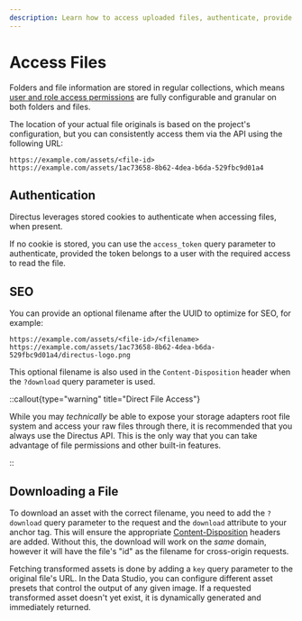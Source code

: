```yaml
---
description: Learn how to access uploaded files, authenticate, provide optional filenames and directly download them.
---
```


# Access Files

Folders and file information are stored in regular collections, which means [user and role access permissions](/auth/access-control) are fully configurable and granular on both folders and files.

The location of your actual file originals is based on the project's configuration, but you can consistently access them
via the API using the following URL:

```
https://example.com/assets/<file-id>
https://example.com/assets/1ac73658-8b62-4dea-b6da-529fbc9d01a4
```

## Authentication

Directus leverages stored cookies to authenticate when accessing files, when present.

If no cookie is stored, you can use the `access_token` query parameter to authenticate, provided the token belongs to a user with the required access to read the file.

## SEO

You can provide an optional filename after the UUID to optimize for SEO, for example:

```
https://example.com/assets/<file-id>/<filename>
https://example.com/assets/1ac73658-8b62-4dea-b6da-529fbc9d01a4/directus-logo.png
```

This optional filename is also used in the `Content-Disposition` header when the `?download` query parameter is used.

::callout{type="warning" title="Direct File Access"}

While you may _technically_ be able to expose your storage adapters root file system and access your raw files through
there, it is recommended that you always use the Directus API. This is the only way that you can take advantage of file
permissions and other built-in features.

::

## Downloading a File

To download an asset with the correct filename, you need to add the `?download` query parameter to the request and the
`download` attribute to your anchor tag. This will ensure the appropriate
[Content-Disposition](https://www.w3.org/Protocols/rfc2616/rfc2616-sec19.html) headers are added. Without this, the
download will work on the _same_ domain, however it will have the file's "id" as the filename for cross-origin requests.

Fetching transformed assets is done by adding a `key` query parameter to the original file's URL. In the Data Studio, you can
configure different asset presets that control the output of any given image. If a requested transformed asset doesn't yet
exist, it is dynamically generated and immediately returned.
